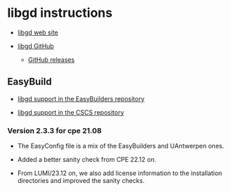 # libgd instructions

  * [libgd web site](https://libgd.github.io/)

  * [libgd GitHub](https://github.com/libgd/libgd)

      * [GitHub releases](https://github.com/libgd/libgd/releases)


## EasyBuild

  * [libgd support in the EasyBuilders repository](https://github.com/easybuilders/easybuild-easyconfigs/tree/develop/easybuild/easyconfigs/l/libgd)

  * [libgd support in the CSCS repository](https://github.com/eth-cscs/production/tree/master/easybuild/easyconfigs/l/libgd)


### Version 2.3.3 for cpe 21.08

  * The EasyConfig file is a mix of the EasyBuilders and UAntwerpen ones.

  * Added a better sanity check from CPE 22.12 on.

  * From LUMI/23.12 on, we also add license information to the installation directories
    and improved the sanity checks.


